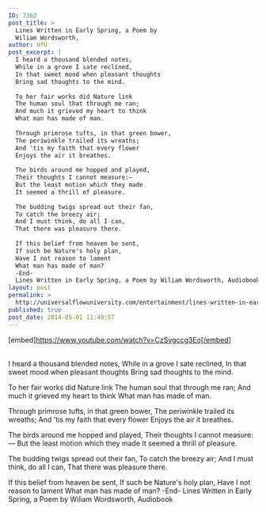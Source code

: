 ```yaml
---
ID: 7362
post_title: >
  Lines Written in Early Spring, a Poem by
  Wiliam Wordsworth,
author: UfU
post_excerpt: |
  I heard a thousand blended notes,
  While in a grove I sate reclined,
  In that sweet mood when pleasant thoughts
  Bring sad thoughts to the mind.
  
  To her fair works did Nature link
  The human soul that through me ran;
  And much it grieved my heart to think
  What man has made of man.
  
  Through primrose tufts, in that green bower,
  The periwinkle trailed its wreaths;
  And 'tis my faith that every flower
  Enjoys the air it breathes.
  
  The birds around me hopped and played,
  Their thoughts I cannot measure:—
  But the least motion which they made
  It seemed a thrill of pleasure.
  
  The budding twigs spread out their fan,
  To catch the breezy air;
  And I must think, do all I can,
  That there was pleasure there.
  
  If this belief from heaven be sent,
  If such be Nature's holy plan,
  Have I not reason to lament
  What man has made of man?
  -End-
  Lines Written in Early Spring, a Poem by Wiliam Wordsworth, Audiobook
layout: post
permalink: >
  http://universalflowuniversity.com/entertainment/lines-written-in-early-spring-a-poem-by-wiliam-wordsworth/
published: true
post_date: 2014-05-01 11:48:57
---
```

[embed]https://www.youtube.com/watch?v=CzSvgccg3Eo[/embed]</br></br>
<p>I heard a thousand blended notes,
While in a grove I sate reclined,
In that sweet mood when pleasant thoughts
Bring sad thoughts to the mind.

To her fair works did Nature link
The human soul that through me ran;
And much it grieved my heart to think
What man has made of man.

Through primrose tufts, in that green bower,
The periwinkle trailed its wreaths;
And 'tis my faith that every flower
Enjoys the air it breathes.

The birds around me hopped and played,
Their thoughts I cannot measure:—
But the least motion which they made
It seemed a thrill of pleasure.

The budding twigs spread out their fan,
To catch the breezy air;
And I must think, do all I can,
That there was pleasure there.

If this belief from heaven be sent,
If such be Nature's holy plan,
Have I not reason to lament
What man has made of man?
-End-
Lines Written in Early Spring, a Poem by Wiliam Wordsworth, Audiobook</p>